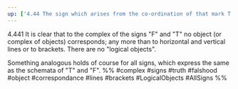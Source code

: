 ```yaml
---
up: ['4.44 The sign which arises from the co-ordination of that mark T']
---
```

4.441 It is clear that to the complex of the signs "F" and "T" no object (or complex of objects) corresponds; any more than to horizontal and vertical lines or to brackets. There are no "logical objects".

Something analogous holds of course for all signs, which express the same as the schemata of "T" and "F".
%%
#complex #signs #truth #falshood #object #correspondance #lines #brackets #LogicalObjects #AllSigns %%